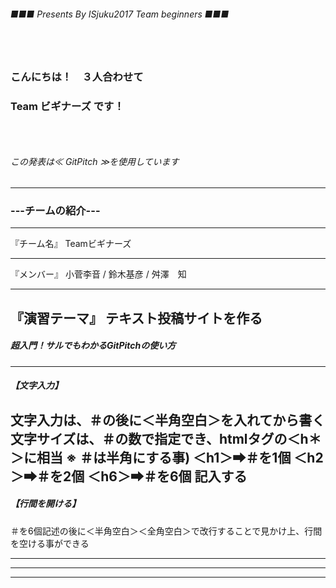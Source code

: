###### ■■■ Presents By ISjuku2017 Team beginners ■■■
### 　
### こんにちは！　３人合わせて
### Team ビギナーズ です！
### 　
###### この発表は≪ GitPitch ≫を使用しています
---
### ---チームの紹介---
***
『チーム名』               Teamビギナーズ
***
『メンバー』 小菅李音 / 鈴木基彦 / 舛澤　知
***
『演習テーマ』     テキスト投稿サイトを作る
---
##### 超入門！サルでもわかるGitPitchの使い方
***
##### 【文字入力】
文字入力は、＃の後に＜半角空白＞を入れてから書く
文字サイズは、＃の数で指定でき、htmlタグの＜h＊＞に相当
※ ＃は半角にする事)
＜h1＞➡＃を1個
＜h2＞➡＃を2個
＜h6＞➡＃を6個 記入する
---
##### 【行間を開ける】
＃を6個記述の後に＜半角空白＞＜全角空白＞で改行することで見かけ上、行間を空ける事ができる


---


---


---
